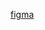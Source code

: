 [figma](https://www.figma.com/proto/videJe2zX9wWPwmiYqgkvI/wei-site?node-id=3%3A2&scaling=min-zoom&page-id=0%3A1&starting-point-node-id=3%3A2)
